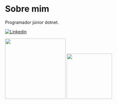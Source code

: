 # Sobre mim 
Programador júnior dotnet.
 
[![Linkedin](https://img.shields.io/badge/-Linkedin-blue)](https://www.linkedin.com/in/mateus-nhoato/)

 <div style="align = center" >
<img height="200em" src="https://github-readme-stats.vercel.app/api?username=mateusnhoato&show_icons=true&theme=tokyonight&include_all_commits=true&count_private=true&hide_border=true"/>
<img height="150em" src="https://github-readme-stats.vercel.app/api/top-langs/?username=mateusnhoato&hide=Smalltalk&layout=compact"/>
</div>
